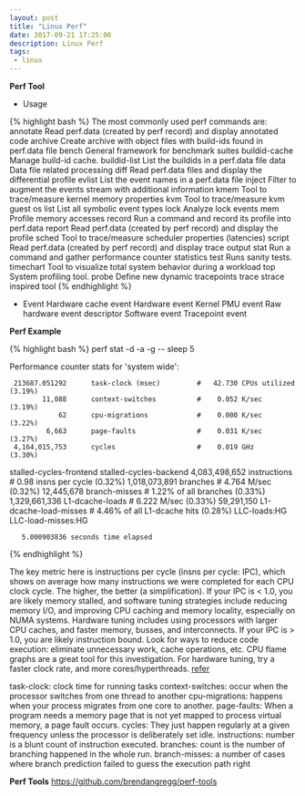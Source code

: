 ```yaml
---
layout: post
title: "Linux Perf"
date: 2017-09-21 17:25:06
description: Linux Perf
tags: 
 - linux
---
```


**Perf Tool**

 - Usage

{% highlight bash %}
The most commonly used perf commands are:
     annotate        Read perf.data (created by perf record) and display annotated code
     archive         Create archive with object files with build-ids found in perf.data file
     bench           General framework for benchmark suites
     buildid-cache   Manage build-id cache.
     buildid-list    List the buildids in a perf.data file
     data            Data file related processing
     diff            Read perf.data files and display the differential profile
     evlist          List the event names in a perf.data file
     inject          Filter to augment the events stream with additional information
     kmem            Tool to trace/measure kernel memory properties
     kvm             Tool to trace/measure kvm guest os
     list            List all symbolic event types
     lock            Analyze lock events
     mem             Profile memory accesses
     record          Run a command and record its profile into perf.data
     report          Read perf.data (created by perf record) and display the profile
     sched           Tool to trace/measure scheduler properties (latencies)
     script          Read perf.data (created by perf record) and display trace output
     stat            Run a command and gather performance counter statistics
     test            Runs sanity tests.
     timechart       Tool to visualize total system behavior during a workload
     top             System profiling tool.
     probe           Define new dynamic tracepoints
     trace           strace inspired tool
{% endhighlight %}

 - Event
Hardware cache event
Hardware event
Kernel PMU event
Raw hardware event descriptor
Software event
Tracepoint event

**Perf Example**

{% highlight bash %}
perf stat -d -a -g -- sleep 5

 Performance counter stats for 'system wide':

     213687.051292      task-clock (msec)         #   42.730 CPUs utilized            (3.19%)
            11,088      context-switches          #    0.052 K/sec                    (3.19%)
                62      cpu-migrations            #    0.000 K/sec                    (3.22%)
             6,663      page-faults               #    0.031 K/sec                    (3.27%)
     4,164,015,753      cycles                    #    0.019 GHz                      (3.30%)
   <not supported>      stalled-cycles-frontend
   <not supported>      stalled-cycles-backend
     4,083,498,652      instructions              #    0.98  insns per cycle          (0.32%)
     1,018,073,891      branches                  #    4.764 M/sec                    (0.32%)
        12,445,678      branch-misses             #    1.22% of all branches          (0.33%)
     1,329,661,336      L1-dcache-loads           #    6.222 M/sec                    (0.33%)
        59,291,150      L1-dcache-load-misses     #    4.46% of all L1-dcache hits    (0.28%)
   <not supported>      LLC-loads:HG
   <not supported>      LLC-load-misses:HG

       5.000903836 seconds time elapsed
{% endhighlight %}

The key metric here is instructions per cycle (insns per cycle: IPC), which shows on average how many instructions we were completed for each CPU clock cycle. The higher, the better (a simplification).
If your IPC is < 1.0, you are likely memory stalled, and software tuning strategies include reducing memory I/O, and improving CPU caching and memory locality, especially on NUMA systems. Hardware tuning includes using processors with larger CPU caches, and faster memory, busses, and interconnects.
If your IPC is > 1.0, you are likely instruction bound. Look for ways to reduce code execution: eliminate unnecessary work, cache operations, etc. CPU flame graphs are a great tool for this investigation. For hardware tuning, try a faster clock rate, and more cores/hyperthreads.
[refer](http://www.brendangregg.com/blog/2017-05-09/cpu-utilization-is-wrong.html)

task-clock: clock time for running tasks
context-switches: occur when the processor switches from one thread to another
cpu-migrations: happens when your process migrates from one core to another.
page-faults: When a program needs a memory page that is not yet mapped to process virtual memory, a page fault occurs.
cycles: They just happen regularly at a given frequency unless the processor is deliberately set idle.
instructions: number is a blunt count of instruction executed. 
branches: count is the number of branching happened in the whole run.
branch-misses: a number of cases where branch prediction failed to guess the execution path right

**Perf Tools**
https://github.com/brendangregg/perf-tools

